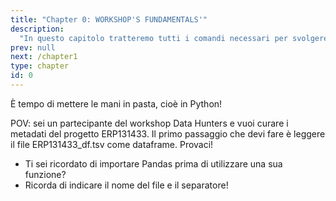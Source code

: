 ```yaml
---
title: "Chapter 0: WORKSHOP'S FUNDAMENTALS'"
description:
  "In questo capitolo tratteremo tutti i comandi necessari per svolgere gli step del workshop"
prev: null
next: /chapter1
type: chapter
id: 0
---
```


<exercise id="1" title="PANDAS" type="slides">

<slides source="chapter0_01_pandas">
</slides>

</exercise>


<exercise id="2" title="DATAFRAME" type="slides">

<slides source="chapter0_02_dataframe">
</slides>

</exercise>


<exercise id="3" title="HANDS ON DATAFRAME" type="slides">

È tempo di mettere le mani in pasta, cioè in Python!

POV: sei un partecipante del workshop Data Hunters e vuoi curare i metadati del progetto ERP131433. Il primo passaggio che devi fare è leggere il file ERP131433_df.tsv come dataframe. Provaci!

<codeblock id="01_01">

* Ti sei ricordato di importare Pandas prima di utilizzare una sua funzione?
* Ricorda di indicare il nome del file e il separatore!

</codeblock>

</exercise>


<exercise id="3" title="ESTRAZIONE COLONNA" type="slides">

<slides source="chapter1_01_introduction">
</slides>

</exercise>


<exercise id="4" title="unique/lower/columns" type="slides">

<slides source="chapter1_01_introduction">
</slides>

</exercise>


<exercise id="5" title="IF" type="slides">

<slides source="chapter1_01_introduction">
</slides>

</exercise>


<exercise id="6" title="FOR" type="slides">

<slides source="chapter1_01_introduction">
</slides>

</exercise>


<exercise id="7" title="to_list/LISTA" type="slides">

<slides source="chapter1_01_introduction">
</slides>

</exercise>


<exercise id="8" title="lista-vuota/append" type="slides">

<slides source="chapter1_01_introduction">
</slides>

</exercise>


<exercise id="9" title="CREARE UNA NUOVA COLONNA" type="slides">

<slides source="chapter1_01_introduction">
</slides>

</exercise>


<exercise id="10" title="to_csv" type="slides">

<slides source="chapter1_01_introduction">
</slides>

</exercise>


<exercise id="11" title="CARICARE SU DATABASE" type="slides">

<slides source="chapter1_01_introduction">
</slides>

</exercise>